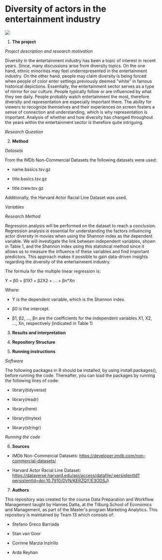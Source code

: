 # Diversity of actors in the entertainment industry

![](https://upload.wikimedia.org/wikipedia/commons/6/69/IMDB_Logo_2016.svg)

1.  **The project**

*Project description and research motivation*

Diversity in the entertainment industry has been a topic of interest in recent years. Since, many discussions arise from diversity topics. On the one hand, ethnic minorities may feel underrepresented in the entertainment industry. On the other hand, people may claim diversity is being forced when people of color enter settings previously deemed "white" in famous historical depictions. Essentially, the entertainment sector serves as a type of mirror for our culture. People typically follow or are influenced by what they see daily. People probably watch entertainment the most, therefore diversity and representation are especially important there. The ability for viewers to recognize themselves and their experiences on screen fosters a sense of connection and understanding, which is why representation is important. Analysis of whether and how diversity has changed throughout the years within the entertainment sector is therefore quite intriguing.

*Research Question*

2.  **Method**

*Datasets*

From the IMDb Non-Commercial Datasets the following datasets were used:

-   name.basics.tsv.gz

-   title.basics.tsv.gz

-   title.crew.tsv.gz

Additionally, the Harvard Actor Racial Line Dataset was used.

*Variables*

*Research Method*

Regression analysis will be performed on the dataset to reach a conclusion. Regression analysis is essential for understanding the factors influencing actor diversity in movies when using the Shannon index as the dependent variable. We will investigate the link between independent variables, shown in Table 1, and the Shannon index using this statistical method since it allows us to measure the influence of these variables and find important predictors. This approach makes it possible to gain data-driven insights regarding the diversity of the entertainment industry.

The formula for the multiple linear regression is:

Y = β0 + β1X1 + β2X2 + \... + βn\*Xn 

Where:

-   Y is the dependent variable, which is the Shannon index.

-   β0 is the intercept.

-   β1, β2, \..., βn are the coefficients for the independent variables X1, X2, \..., Xn, respectively (indicated in Table 1)

3.  **Results and interpretation**

4.  **Repository Structure**

5.  **Running instructions**

*Software*

The following packages in R should be installed, by using install.packages(), before running the code. Thereafter, you can load the packages by running the following lines of code:

-   library(tidyverse)

-   library(readr)

-   library(here)

-   library(tinytex)

-   library(stringr)

*Running the code*

6.  **Sources**

-   IMDb Non-Commercial Datasets: <https://developer.imdb.com/non-commercial-datasets/>

-   Harvard Actor Racial Line Dataset: <https://dataverse.harvard.edu/api/access/datafile/:persistentId?persistentId=doi:10.7910/DVN/KERZQY/E3ODSJ>\

7.  **Authors**

This repository was created for the course Data Preparation and Workflow Management taught by Hannes Datta, at the Tilburg School of Economics and Management, as part of the Master's program Marketing Analytics. This repository is maintained by Team 13 which consists of:

-   Stefano Greco Barriada

-   Stan van Goor

-   Corinne Marzia Inzirillo

-   Arda Reyhan

